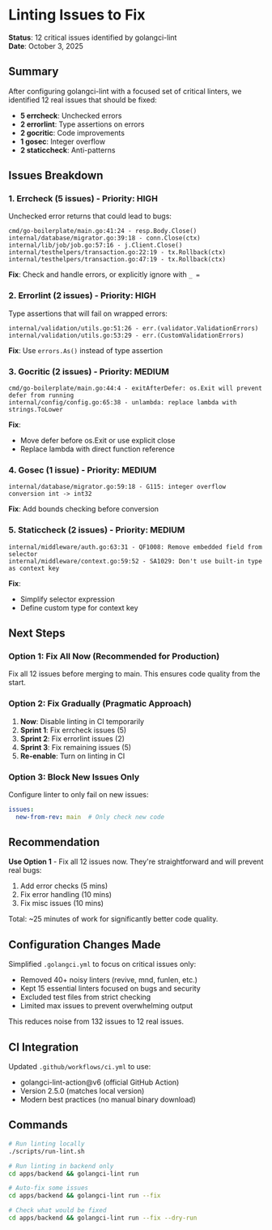 # Linting Issues to Fix

**Status**: 12 critical issues identified by golangci-lint  
**Date**: October 3, 2025

## Summary

After configuring golangci-lint with a focused set of critical linters, we identified 12 real issues that should be fixed:

- **5 errcheck**: Unchecked errors
- **2 errorlint**: Type assertions on errors
- **2 gocritic**: Code improvements  
- **1 gosec**: Integer overflow
- **2 staticcheck**: Anti-patterns

## Issues Breakdown

### 1. Errcheck (5 issues) - Priority: HIGH
Unchecked error returns that could lead to bugs:

```
cmd/go-boilerplate/main.go:41:24 - resp.Body.Close()
internal/database/migrator.go:39:18 - conn.Close(ctx)
internal/lib/job/job.go:57:16 - j.Client.Close()
internal/testhelpers/transaction.go:22:19 - tx.Rollback(ctx)
internal/testhelpers/transaction.go:47:19 - tx.Rollback(ctx)
```

**Fix**: Check and handle errors, or explicitly ignore with `_ = `

### 2. Errorlint (2 issues) - Priority: HIGH
Type assertions that will fail on wrapped errors:

```
internal/validation/utils.go:51:26 - err.(validator.ValidationErrors)
internal/validation/utils.go:53:29 - err.(CustomValidationErrors)
```

**Fix**: Use `errors.As()` instead of type assertion

### 3. Gocritic (2 issues) - Priority: MEDIUM

```
cmd/go-boilerplate/main.go:44:4 - exitAfterDefer: os.Exit will prevent defer from running
internal/config/config.go:65:38 - unlambda: replace lambda with strings.ToLower
```

**Fix**: 
- Move defer before os.Exit or use explicit close
- Replace lambda with direct function reference

### 4. Gosec (1 issue) - Priority: MEDIUM

```
internal/database/migrator.go:59:18 - G115: integer overflow conversion int -> int32
```

**Fix**: Add bounds checking before conversion

### 5. Staticcheck (2 issues) - Priority: MEDIUM

```
internal/middleware/auth.go:63:31 - QF1008: Remove embedded field from selector
internal/middleware/context.go:59:52 - SA1029: Don't use built-in type as context key
```

**Fix**:
- Simplify selector expression
- Define custom type for context key

## Next Steps

### Option 1: Fix All Now (Recommended for Production)
Fix all 12 issues before merging to main. This ensures code quality from the start.

### Option 2: Fix Gradually (Pragmatic Approach)
1. **Now**: Disable linting in CI temporarily  
2. **Sprint 1**: Fix errcheck issues (5)
3. **Sprint 2**: Fix errorlint issues (2)
4. **Sprint 3**: Fix remaining issues (5)
5. **Re-enable**: Turn on linting in CI

### Option 3: Block New Issues Only
Configure linter to only fail on new issues:
```yaml
issues:
  new-from-rev: main  # Only check new code
```

## Recommendation

**Use Option 1** - Fix all 12 issues now. They're straightforward and will prevent real bugs:

1. Add error checks (5 mins)
2. Fix error handling (10 mins)
3. Fix misc issues (10 mins)

Total: ~25 minutes of work for significantly better code quality.

## Configuration Changes Made

Simplified `.golangci.yml` to focus on critical issues only:
- Removed 40+ noisy linters (revive, mnd, funlen, etc.)
- Kept 15 essential linters focused on bugs and security
- Excluded test files from strict checking
- Limited max issues to prevent overwhelming output

This reduces noise from 132 issues to 12 real issues.

## CI Integration

Updated `.github/workflows/ci.yml` to use:
- golangci-lint-action@v6 (official GitHub Action)
- Version 2.5.0 (matches local version)
- Modern best practices (no manual binary download)

## Commands

```bash
# Run linting locally
./scripts/run-lint.sh

# Run linting in backend only
cd apps/backend && golangci-lint run

# Auto-fix some issues
cd apps/backend && golangci-lint run --fix

# Check what would be fixed
cd apps/backend && golangci-lint run --fix --dry-run
```
